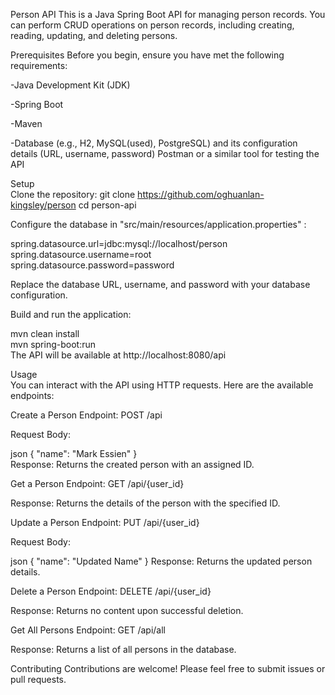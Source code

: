 Person API
This is a Java Spring Boot API for managing person records. You can perform CRUD operations on person records, including creating, reading, updating, and deleting persons.



Prerequisites
Before you begin, ensure you have met the following requirements:

-Java Development Kit (JDK)

-Spring Boot

-Maven

-Database (e.g., H2, MySQL(used), PostgreSQL) and its configuration details (URL, username, password)
Postman or a similar tool for testing the API

Setup  
Clone the repository:
git clone https://github.com/oghuanlan-kingsley/person
cd person-api

Configure the database in "src/main/resources/application.properties" :

spring.datasource.url=jdbc:mysql://localhost/person  
spring.datasource.username=root   
spring.datasource.password=password

Replace the database URL, username, and password with your database configuration.

Build and run the application:

mvn clean install         
mvn spring-boot:run           
The API will be available at http://localhost:8080/api

Usage       
You can interact with the API using HTTP requests. Here are the available endpoints:

Create a Person
Endpoint: POST /api

Request Body:

json
{
"name": "Mark Essien"
}     
Response: Returns the created person with an assigned ID.

Get a Person
Endpoint: GET /api/{user_id}

Response: Returns the details of the person with the specified ID.

Update a Person
Endpoint: PUT /api/{user_id}

Request Body:

json
{
"name": "Updated Name"
}
Response: Returns the updated person details.

Delete a Person
Endpoint: DELETE /api/{user_id}

Response: Returns no content upon successful deletion.

Get All Persons
Endpoint: GET /api/all

Response: Returns a list of all persons in the database.

Contributing
Contributions are welcome! Please feel free to submit issues or pull requests.